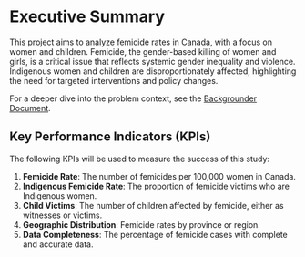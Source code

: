 # Executive Summary
This project aims to analyze femicide rates in Canada, with a focus on women and children. Femicide, the gender-based killing of women and girls, is a critical issue that reflects systemic gender inequality and violence. Indigenous women and children are disproportionately affected, highlighting the need for targeted interventions and policy changes.

For a deeper dive into the problem context, see the [Backgrounder Document](Background.md).

## Key Performance Indicators (KPIs)
The following KPIs will be used to measure the success of this study:
1. **Femicide Rate**: The number of femicides per 100,000 women in Canada.
2. **Indigenous Femicide Rate**: The proportion of femicide victims who are Indigenous women.
3. **Child Victims**: The number of children affected by femicide, either as witnesses or victims.
4. **Geographic Distribution**: Femicide rates by province or region.
5. **Data Completeness**: The percentage of femicide cases with complete and accurate data.
